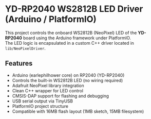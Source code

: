 # YD-RP2040 WS2812B LED Driver (Arduino / PlatformIO)

This project controls the onboard WS2812B (NeoPixel) LED of the **YD-RP2040** board using the Arduino framework under PlatformIO.  
The LED logic is encapsulated in a custom C++ driver located in `lib/NeoPixelDriver`.

## Features

- Arduino (earlephilhower core) on RP2040 (YD-RP2040)
- Controls the built-in WS2812B LED (no wiring required)
- Adafruit NeoPixel library integration
- Clean C++ wrapper for LED control
- CMSIS-DAP support for flashing and debugging
- USB serial output via TinyUSB
- PlatformIO project structure
- Compatible with 16MB flash layout (1MB sketch, 15MB filesystem)
